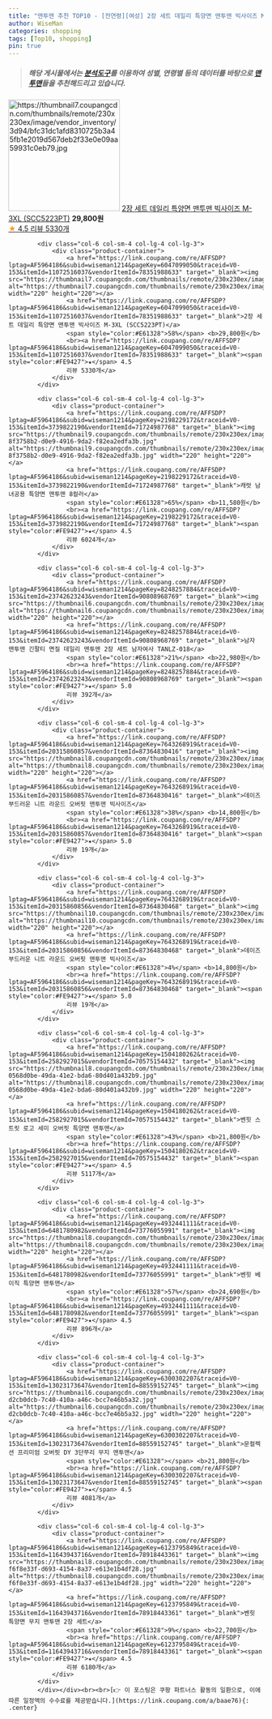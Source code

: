 ```yaml
---
title: "맨투맨 추천 TOP10 - [전연령][여성] 2장 세트 데일리 특양면 맨투맨 빅사이즈 M-3XL (SCC5223PT)"
author: WiseMan
categories: shopping
tags: [Top10, shopping]
pin: true
---
```


> ##### 해당 게시물에서는 [**분석도구**](https://itemscout.io/)를 이용하여 **성별**, **연령별** 등의 데이터를 바탕으로 [**맨투맨**](https://link.coupang.com/a/baae76)들을 추천해드리고 있습니다.
<div class="container"><div class="row">
            <div class="col-6 col-sm-4 col-lg-4 col-lg-3">
                <div class="product-container">
                    <a href="https://link.coupang.com/re/AFFSDP?lptag=AF5964186&subid=wiseman1214&pageKey=6047099050&traceid=V0-153&itemId=11072516037&vendorItemId=78351988633" target="_blank"><img src="https://thumbnail7.coupangcdn.com/thumbnails/remote/230x230ex/image/vendor_inventory/3d94/bfc31dc1afd8310725b3a45fb1e2019d567deb2f33e0e09aa59931c0eb79.jpg" alt="https://thumbnail7.coupangcdn.com/thumbnails/remote/230x230ex/image/vendor_inventory/3d94/bfc31dc1afd8310725b3a45fb1e2019d567deb2f33e0e09aa59931c0eb79.jpg" width="220" height="220"></a>
                    <a href="https://link.coupang.com/re/AFFSDP?lptag=AF5964186&subid=wiseman1214&pageKey=6047099050&traceid=V0-153&itemId=11072516037&vendorItemId=78351988633" target="_blank">2장 세트 데일리 특양면 맨투맨 빅사이즈 M-3XL (SCC5223PT)</a>
                    <span style="color:#E61328"></span> <b>29,800원</b>
                    <br><a href="https://link.coupang.com/re/AFFSDP?lptag=AF5964186&subid=wiseman1214&pageKey=6047099050&traceid=V0-153&itemId=11072516037&vendorItemId=78351988633" target="_blank"><span style="color:#FE9427">★</span> 4.5
                    리뷰 5330개</a>
                </div>
            </div>
            
            <div class="col-6 col-sm-4 col-lg-4 col-lg-3">
                <div class="product-container">
                    <a href="https://link.coupang.com/re/AFFSDP?lptag=AF5964186&subid=wiseman1214&pageKey=6047099050&traceid=V0-153&itemId=11072516037&vendorItemId=78351988633" target="_blank"><img src="https://thumbnail7.coupangcdn.com/thumbnails/remote/230x230ex/image/vendor_inventory/3d94/bfc31dc1afd8310725b3a45fb1e2019d567deb2f33e0e09aa59931c0eb79.jpg" alt="https://thumbnail7.coupangcdn.com/thumbnails/remote/230x230ex/image/vendor_inventory/3d94/bfc31dc1afd8310725b3a45fb1e2019d567deb2f33e0e09aa59931c0eb79.jpg" width="220" height="220"></a>
                    <a href="https://link.coupang.com/re/AFFSDP?lptag=AF5964186&subid=wiseman1214&pageKey=6047099050&traceid=V0-153&itemId=11072516037&vendorItemId=78351988633" target="_blank">2장 세트 데일리 특양면 맨투맨 빅사이즈 M-3XL (SCC5223PT)</a>
                    <span style="color:#E61328">58%</span> <b>29,800원</b>
                    <br><a href="https://link.coupang.com/re/AFFSDP?lptag=AF5964186&subid=wiseman1214&pageKey=6047099050&traceid=V0-153&itemId=11072516037&vendorItemId=78351988633" target="_blank"><span style="color:#FE9427">★</span> 4.5
                    리뷰 5330개</a>
                </div>
            </div>
            
            <div class="col-6 col-sm-4 col-lg-4 col-lg-3">
                <div class="product-container">
                    <a href="https://link.coupang.com/re/AFFSDP?lptag=AF5964186&subid=wiseman1214&pageKey=2198229172&traceid=V0-153&itemId=3739822190&vendorItemId=71724987768" target="_blank"><img src="https://thumbnail9.coupangcdn.com/thumbnails/remote/230x230ex/image/retail/images/2526924265841912-8f3758b2-d0e9-4916-9da2-f82ea2edfa3b.jpg" alt="https://thumbnail9.coupangcdn.com/thumbnails/remote/230x230ex/image/retail/images/2526924265841912-8f3758b2-d0e9-4916-9da2-f82ea2edfa3b.jpg" width="220" height="220"></a>
                    <a href="https://link.coupang.com/re/AFFSDP?lptag=AF5964186&subid=wiseman1214&pageKey=2198229172&traceid=V0-153&itemId=3739822190&vendorItemId=71724987768" target="_blank">캐럿 남녀공용 특양면 맨투맨 8컬러</a>
                    <span style="color:#E61328">65%</span> <b>11,580원</b>
                    <br><a href="https://link.coupang.com/re/AFFSDP?lptag=AF5964186&subid=wiseman1214&pageKey=2198229172&traceid=V0-153&itemId=3739822190&vendorItemId=71724987768" target="_blank"><span style="color:#FE9427">★</span> 4.5
                    리뷰 6024개</a>
                </div>
            </div>
            
            <div class="col-6 col-sm-4 col-lg-4 col-lg-3">
                <div class="product-container">
                    <a href="https://link.coupang.com/re/AFFSDP?lptag=AF5964186&subid=wiseman1214&pageKey=8248257884&traceid=V0-153&itemId=23742623243&vendorItemId=90808968769" target="_blank"><img src="https://thumbnail6.coupangcdn.com/thumbnails/remote/230x230ex/image/vendor_inventory/129d/0e4b7a46eb7a3830e3630ad5aa718e6338d97609f0009cf3df7260f0b182.jpg" alt="https://thumbnail6.coupangcdn.com/thumbnails/remote/230x230ex/image/vendor_inventory/129d/0e4b7a46eb7a3830e3630ad5aa718e6338d97609f0009cf3df7260f0b182.jpg" width="220" height="220"></a>
                    <a href="https://link.coupang.com/re/AFFSDP?lptag=AF5964186&subid=wiseman1214&pageKey=8248257884&traceid=V0-153&itemId=23742623243&vendorItemId=90808968769" target="_blank">남자 맨투맨 긴팔티 면질 데일리 맨투맨 2장 세트 남자여사 TANLZ-018</a>
                    <span style="color:#E61328">21%</span> <b>22,980원</b>
                    <br><a href="https://link.coupang.com/re/AFFSDP?lptag=AF5964186&subid=wiseman1214&pageKey=8248257884&traceid=V0-153&itemId=23742623243&vendorItemId=90808968769" target="_blank"><span style="color:#FE9427">★</span> 5.0
                    리뷰 392개</a>
                </div>
            </div>
            
            <div class="col-6 col-sm-4 col-lg-4 col-lg-3">
                <div class="product-container">
                    <a href="https://link.coupang.com/re/AFFSDP?lptag=AF5964186&subid=wiseman1214&pageKey=7643268919&traceid=V0-153&itemId=20315860857&vendorItemId=87364830416" target="_blank"><img src="https://thumbnail8.coupangcdn.com/thumbnails/remote/230x230ex/image/vendor_inventory/24f7/4422ff5322dcbd92e53a867bddb88f381a242656d1d997196af9f98a41a7.jpg" alt="https://thumbnail8.coupangcdn.com/thumbnails/remote/230x230ex/image/vendor_inventory/24f7/4422ff5322dcbd92e53a867bddb88f381a242656d1d997196af9f98a41a7.jpg" width="220" height="220"></a>
                    <a href="https://link.coupang.com/re/AFFSDP?lptag=AF5964186&subid=wiseman1214&pageKey=7643268919&traceid=V0-153&itemId=20315860857&vendorItemId=87364830416" target="_blank">데이즈 부드러운 니트 라운드 오버핏 맨투맨 빅사이즈</a>
                    <span style="color:#E61328">38%</span> <b>14,800원</b>
                    <br><a href="https://link.coupang.com/re/AFFSDP?lptag=AF5964186&subid=wiseman1214&pageKey=7643268919&traceid=V0-153&itemId=20315860857&vendorItemId=87364830416" target="_blank"><span style="color:#FE9427">★</span> 5.0
                    리뷰 19개</a>
                </div>
            </div>
            
            <div class="col-6 col-sm-4 col-lg-4 col-lg-3">
                <div class="product-container">
                    <a href="https://link.coupang.com/re/AFFSDP?lptag=AF5964186&subid=wiseman1214&pageKey=7643268919&traceid=V0-153&itemId=20315860856&vendorItemId=87364830468" target="_blank"><img src="https://thumbnail10.coupangcdn.com/thumbnails/remote/230x230ex/image/vendor_inventory/1f8c/5e780d649688913fb5cc4706d6a60a035f3b7b743b8afd32b2693fedf718.jpg" alt="https://thumbnail10.coupangcdn.com/thumbnails/remote/230x230ex/image/vendor_inventory/1f8c/5e780d649688913fb5cc4706d6a60a035f3b7b743b8afd32b2693fedf718.jpg" width="220" height="220"></a>
                    <a href="https://link.coupang.com/re/AFFSDP?lptag=AF5964186&subid=wiseman1214&pageKey=7643268919&traceid=V0-153&itemId=20315860856&vendorItemId=87364830468" target="_blank">데이즈 부드러운 니트 라운드 오버핏 맨투맨 빅사이즈</a>
                    <span style="color:#E61328">4%</span> <b>14,800원</b>
                    <br><a href="https://link.coupang.com/re/AFFSDP?lptag=AF5964186&subid=wiseman1214&pageKey=7643268919&traceid=V0-153&itemId=20315860856&vendorItemId=87364830468" target="_blank"><span style="color:#FE9427">★</span> 5.0
                    리뷰 19개</a>
                </div>
            </div>
            
            <div class="col-6 col-sm-4 col-lg-4 col-lg-3">
                <div class="product-container">
                    <a href="https://link.coupang.com/re/AFFSDP?lptag=AF5964186&subid=wiseman1214&pageKey=1504180262&traceid=V0-153&itemId=2582927015&vendorItemId=70575154432" target="_blank"><img src="https://thumbnail8.coupangcdn.com/thumbnails/remote/230x230ex/image/retail/images/2951854267809173-0568d0be-49da-41e2-bda6-80d401a432b9.jpg" alt="https://thumbnail8.coupangcdn.com/thumbnails/remote/230x230ex/image/retail/images/2951854267809173-0568d0be-49da-41e2-bda6-80d401a432b9.jpg" width="220" height="220"></a>
                    <a href="https://link.coupang.com/re/AFFSDP?lptag=AF5964186&subid=wiseman1214&pageKey=1504180262&traceid=V0-153&itemId=2582927015&vendorItemId=70575154432" target="_blank">벤힛 스트릿 로고 세미 오버핏 특양면 맨투맨</a>
                    <span style="color:#E61328">43%</span> <b>21,800원</b>
                    <br><a href="https://link.coupang.com/re/AFFSDP?lptag=AF5964186&subid=wiseman1214&pageKey=1504180262&traceid=V0-153&itemId=2582927015&vendorItemId=70575154432" target="_blank"><span style="color:#FE9427">★</span> 4.5
                    리뷰 5117개</a>
                </div>
            </div>
            
            <div class="col-6 col-sm-4 col-lg-4 col-lg-3">
                <div class="product-container">
                    <a href="https://link.coupang.com/re/AFFSDP?lptag=AF5964186&subid=wiseman1214&pageKey=4932441111&traceid=V0-153&itemId=6481780982&vendorItemId=73776055991" target="_blank"><img src="https://thumbnail8.coupangcdn.com/thumbnails/remote/230x230ex/image/rs_quotation_api/yq5rrwxs/a4adaccbf4e64b1c917c78dee4a78109.jpg" alt="https://thumbnail8.coupangcdn.com/thumbnails/remote/230x230ex/image/rs_quotation_api/yq5rrwxs/a4adaccbf4e64b1c917c78dee4a78109.jpg" width="220" height="220"></a>
                    <a href="https://link.coupang.com/re/AFFSDP?lptag=AF5964186&subid=wiseman1214&pageKey=4932441111&traceid=V0-153&itemId=6481780982&vendorItemId=73776055991" target="_blank">벤힛 베이직 특양면 맨투맨</a>
                    <span style="color:#E61328">57%</span> <b>24,690원</b>
                    <br><a href="https://link.coupang.com/re/AFFSDP?lptag=AF5964186&subid=wiseman1214&pageKey=4932441111&traceid=V0-153&itemId=6481780982&vendorItemId=73776055991" target="_blank"><span style="color:#FE9427">★</span> 4.5
                    리뷰 896개</a>
                </div>
            </div>
            
            <div class="col-6 col-sm-4 col-lg-4 col-lg-3">
                <div class="product-container">
                    <a href="https://link.coupang.com/re/AFFSDP?lptag=AF5964186&subid=wiseman1214&pageKey=6300302207&traceid=V0-153&itemId=13023173647&vendorItemId=88559152745" target="_blank"><img src="https://thumbnail6.coupangcdn.com/thumbnails/remote/230x230ex/image/retail/images/875764577261905-d2cb0dcb-7c40-410a-a46c-bcc7e46b5a32.jpg" alt="https://thumbnail6.coupangcdn.com/thumbnails/remote/230x230ex/image/retail/images/875764577261905-d2cb0dcb-7c40-410a-a46c-bcc7e46b5a32.jpg" width="220" height="220"></a>
                    <a href="https://link.coupang.com/re/AFFSDP?lptag=AF5964186&subid=wiseman1214&pageKey=6300302207&traceid=V0-153&itemId=13023173647&vendorItemId=88559152745" target="_blank">문컬렉션 프리미엄 오버핏 DY 3단쭈리 무지 맨투맨</a>
                    <span style="color:#E61328"></span> <b>21,800원</b>
                    <br><a href="https://link.coupang.com/re/AFFSDP?lptag=AF5964186&subid=wiseman1214&pageKey=6300302207&traceid=V0-153&itemId=13023173647&vendorItemId=88559152745" target="_blank"><span style="color:#FE9427">★</span> 4.5
                    리뷰 4081개</a>
                </div>
            </div>
            
            <div class="col-6 col-sm-4 col-lg-4 col-lg-3">
                <div class="product-container">
                    <a href="https://link.coupang.com/re/AFFSDP?lptag=AF5964186&subid=wiseman1214&pageKey=6123795849&traceid=V0-153&itemId=11643943716&vendorItemId=78918443361" target="_blank"><img src="https://thumbnail8.coupangcdn.com/thumbnails/remote/230x230ex/image/retail/images/10729836807145966-f6f8e33f-d693-4154-8a37-e613e1b4df28.jpg" alt="https://thumbnail8.coupangcdn.com/thumbnails/remote/230x230ex/image/retail/images/10729836807145966-f6f8e33f-d693-4154-8a37-e613e1b4df28.jpg" width="220" height="220"></a>
                    <a href="https://link.coupang.com/re/AFFSDP?lptag=AF5964186&subid=wiseman1214&pageKey=6123795849&traceid=V0-153&itemId=11643943716&vendorItemId=78918443361" target="_blank">벤힛 특양면 무지 맨투맨 2장 세트</a>
                    <span style="color:#E61328">9%</span> <b>22,700원</b>
                    <br><a href="https://link.coupang.com/re/AFFSDP?lptag=AF5964186&subid=wiseman1214&pageKey=6123795849&traceid=V0-153&itemId=11643943716&vendorItemId=78918443361" target="_blank"><span style="color:#FE9427">★</span> 4.5
                    리뷰 6180개</a>
                </div>
            </div>
            </div></div><br><br>[👉 이 포스팅은 쿠팡 파트너스 활동의 일환으로, 이에 따른 일정액의 수수료를 제공받습니다.](https://link.coupang.com/a/baae76){: .center}